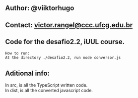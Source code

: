 
## Author: @viiktorhugo
## Contact: victor.rangel@ccc.ufcg.edu.br

## Code for the desafio2.2, iUUL course.

```bash
How to run:
At the directory ./desafio2.2, run node conversor.js
```

## Aditional info:
In src, is all the TypeScript written code.  
In dist, is all the converted javascript code.  
